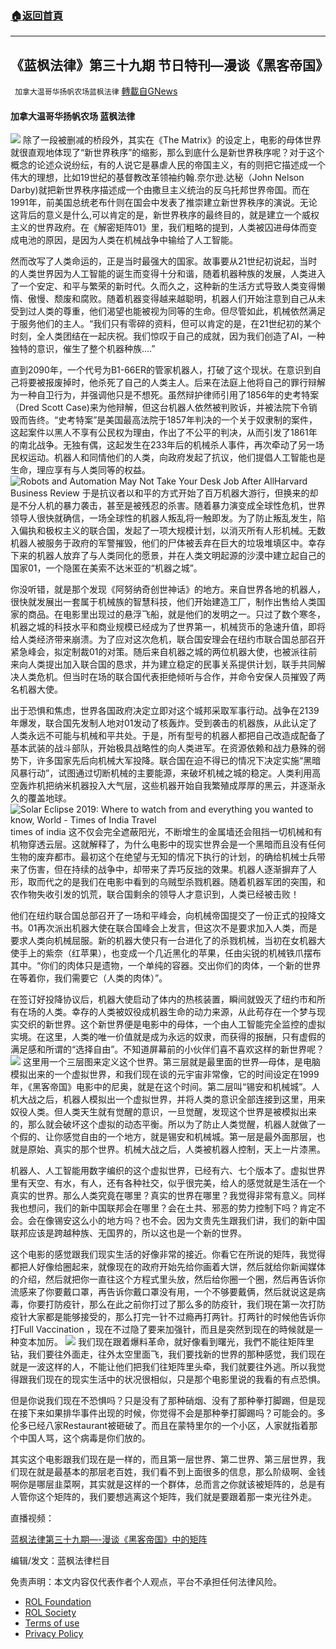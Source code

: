 ###  [:house:返回首頁](https://github.com/ourhimalayas/txt)
---


## 《蓝枫法律》第三十九期 节日特刊&#8212;漫谈《黑客帝国》
` 加拿大温哥华扬帆农场蓝枫法律` [轉載自GNews](https://gnews.org/zh-hans/1900180/)

#### 加拿大温哥华扬帆农场 蓝枫法律
![](https://assets.gnews.org/wp-content/uploads/2022/01/截屏2022-01-23-下午6.23.17.png)
除了一段被删减的桥段外，其实在《The Matrix》的设定上，电影的母体世界就很直观地体现了“新世界秩序”的缩影，那么到底什么是新世界秩序呢？对于这个概念的论述众说纷纭，有的人说它是暴虐人民的帝国主义，有的则把它描述成一个伟大的理想，比如19世纪的基督教改革领袖约翰.奈尔逊.达秘（John Nelson Darby)就把新世界秩序描述成一个由撒旦主义统治的反乌托邦世界帝国。而在1991年，前美国总统老布什则在国会中发表了推崇建立新世界秩序的演说。无论这背后的意义是什么,可以肯定的是，新世界秩序的最终目的，就是建立一个威权主义的世界政府。在《解密矩阵01》里，我们粗略的提到，人类被囚进母体而变成电池的原因，是因为人类在机械战争中输给了人工智能。

然而改写了人类命运的，正是当时最强大的国家。故事要从21世纪初说起，当时的人类世界因为人工智能的诞生而变得十分和谐，随着机器种族的发展，人类进入了一个安定、和平与繁荣的新时代。久而久之，这种新的生活方式导致人类变得懒惰、傲慢、颓废和腐败。随着机器变得越来越聪明，机器人们开始注意到自己从未受到过人类的尊重，他们渴望也能被视为同等的生命。但尽管如此，机械依然满足于服务他们的主人。“我们只有零碎的资料，但可以肯定的是，在21世纪初的某个时刻，全人类团结在一起庆祝。我们惊叹于自己的成就，因为我们创造了AI，一种独特的意识，催生了整个机器种族….”

直到2090年，一个代号为B1-66ER的管家机器人，打破了这个现状。在意识到自己将要被报废掉时，他杀死了自己的人类主人。后来在法庭上他将自己的罪行辩解为一种自卫行为，并强调他只是不想死。虽然辩护律师引用了1856年的史考特案（Dred Scott Case)来为他辩解，但这台机器人依然被判败诉，并被法院下令销毁而告终。“史考特案”是美国最高法院于1857年判决的一个关于奴隶制的案件，这起案件以黑人不享有公民权为理由，作出了不公平的判决，从而引发了1861年的南北战争。无独有偶，这起发生在233年后的机械杀人事件，再次牵动了另一场民权运动。机器人和同情他们的人类，向政府发起了抗议，他们提倡人工智能也是生命，理应享有与人类同等的权益。
![Robots and Automation May Not Take Your Desk Job After All](https://hbr.org/resources/images/article_assets/2016/11/nov16-22-fst067011.jpg)Harvard Business Review
于是抗议者以和平的方式开始了百万机器大游行，但换来的却是不分人机的暴力袭击，甚至是被残忍的杀害。随着暴力演变成全球性危机，世界领导人很快就确信，一场全球性的机器人叛乱将一触即发。为了防止叛乱发生，陷入偏执和极权主义的联合国，发起了一项大规模计划，以消灭所有人形机械。无数机器人被服务于政府的军警摧毁，他们的尸体被丢弃在巨大的垃圾堆填区中。幸存下来的机器人放弃了与人类同化的愿景，并在人类文明起源的沙漠中建立起自己的国家01，一个隐匿在美索不达米亚的“机器之城”。

你没听错，就是那个发现《阿努纳奇创世神话》的地方。来自世界各地的机器人，很快就发展出一套属于机械族的智慧科技，他们开始建造工厂，制作出售给人类国家的商品。在电影里出现过的悬浮飞船，就是他们的发明之一。只过了数个寒冬，机器之城的科技水平和商业规模已经成为了世界第一，机械货币的急速升值，即将给人类经济带来崩溃。为了应对这次危机，联合国安理会在纽约市联合国总部召开紧急峰会，拟定制裁01的对策。随后来自机器之城的两位机器大使，也被派往前来向人类提出加入联合国的恳求，并为建立稳定的民事关系提供计划，联手共同解决人类危机。但当时在场的联合国代表拒绝倾听与合作，并命令安保人员摧毁了两名机器大使。

出于恐惧和焦虑，世界各国政府决定立即对这个城邦采取军事行动。战争在2139年爆发，联合国先发制人地对01发动了核轰炸。受到袭击的机器族，从此认定了人类永远不可能与机械和平共处。于是，所有型号的机器人都把自己改造成配备了基本武装的战斗部队，开始极具战略性的向人类进军。在资源依赖和战力悬殊的弱势下，许多国家先后向机械大军投降。联合国在迫不得已的情况下决定实施“黑暗风暴行动”，试图通过切断机械的主要能源，来破坏机械之城的稳定。人类利用高空轰炸机把纳米机器投入大气层，这些机器开始自我繁殖成厚厚的黑云，并逐渐永久的覆盖地球。
![Solar Eclipse 2019: Where to watch from and everything you wanted to know,  World - Times of India Travel](https://static.toiimg.com/photo/70039502.cms)times of india
这不仅会完全遮蔽阳光，不断增生的金属墙还会阻挡一切机械和有机物穿透云层。这就解释了，为什么电影中的现实世界会是一个黑暗而且没有任何生物的废弃都市。最初这个在绝望与无知的情况下执行的计划，的确给机械士兵带来了伤害，但在持续的战争中，却带来了弄巧反拙的效果。机器人逐渐摒弃了人形，取而代之的是我们在电影中看到的乌贼型杀戮机器。随着机器军团的突围，和农作物失收引发的饥荒，联合国剩余的领导人才意识到，人类已经被击败！

他们在纽约联合国总部召开了一场和平峰会，向机械帝国提交了一份正式的投降文书。01再次派出机器大使在联合国峰会上发言，但这次不是要求加入人类，而是要求人类向机械屈服。新的机器大使只有一台进化了的杀戮机械，当初在女机器大使手上的紫奈（红苹果），也变成一个几近黑化的苹果，任由尖锐的机械铁爪摆布其中。“你们的肉体只是遗物，一个单纯的容器。交出你们的肉体，一个新的世界在等着你，我们需要它（人类的肉体）”。

在签订好投降协议后，机器大使启动了体内的热核装置，瞬间就毁灭了纽约市和所有在场的人类。幸存的人类被奴役成机器生命的动力来源，从此苟存在一个梦与现实交织的新世界。这个新世界便是电影中的母体，一个由人工智能完全监控的虚拟实境。在这里，人类的唯一价值就是成为永远的奴隶，而获得的报酬，只有虚假的满足感和所谓的“选择自由”。不知道屏幕前的小伙伴们喜不喜欢这样的新世界呢？
![](https://assets.gnews.org/wp-content/uploads/2022/01/截屏2022-01-23-下午6.23.22-1.png)
这里用一个三层图来定义这个世界。第三层就是最里面的世界—母体，是电脑模拟出来的一个虚拟世界，和我们现在谈的元宇宙非常像，它的时间设定在1999年，《黑客帝国》电影中的尼奥，就是在这个时间。第二层叫“锡安和机械城”。人机大战之后，机器人模拟出一个虚拟世界，并将人类的意识全部连接到这里，用来奴役人类。但人类天生就有觉醒的意识，一旦觉醒，发现这个世界是被模拟出来的，那么就会破坏这个虚拟的动态平衡。所以为了防止人类觉醒，机器人就做了一个假的、让你感觉自由的一个地方，就是锡安和机械城。第一层是最外面那层，也就是原始、真实的那个世界。机械大战之后，人类被机器人控制，天上一片漆黑。

机器人、人工智能用数字编织的这个虚拟世界，已经有六、七个版本了。虚拟世界里有天空、有水，有人，还有各种社交，似乎很完美，给人的感觉就是生活在一个真实的世界。那么人类究竟在哪里？真实的世界在哪里？我觉得非常有意义。同样我也想问，我们的新中国联邦会在哪里？会在土共、邪恶的势力控制下吗？肯定不会。会在像锡安这么小的地方吗？也不会。因为文贵先生跟我们讲，我们的新中国联邦应该是跨越种族、无国界的，所以这也是一个新的世界。

这个电影的感觉跟我们现实生活的好像非常的接近。你看它在所说的矩阵，我觉得都把人好像给圈起来，就像现在的政府开始先给你画着大饼，然后就给你新闻媒体的介绍，然后就把你一直往这个方程式里头放，然后给你圈一个圈，然后再告诉你流感来了你要戴口罩，再告诉你戴口罩没有用，一个不够要戴俩，然后就说这是病毒，你要打防疫针，那么在此之前你打过了那么多的防疫针，我们現在第一次打防疫针大家都是能够接受的，那么打完一针不过瘾再打两针。打两针的时候他告诉你打Full Vaccination ，现在不过隐了要来加强针，而且是突然到现在的時候就是一种变本加厉。
![](https://assets.gnews.org/wp-content/uploads/2022/01/截屏2022-01-23-下午6.23.27-1.png)
我们现在跟着爆料革命，就好像看到曙光，我們不能往矩阵里钻，我们要往外面走，往外太空里面飞，我们要找新的世界的那种感觉，我们现在就是一波这样的人，不能让他们把我们往矩阵里头牵，我们就要往外逃。所以我觉得跟我们现在的现实生活中的状况很相似，只是那个电影里说的我看的有点恐惧。

但是你说我们现在不恐惧吗？只是没有了那种硝烟、没有了那种拳打脚踢，但是现在接下来如果排华事件出现的时候，你觉得不会是那种拳打脚踢吗？可能会的。多伦多已经八家Restaurant被砸破了。而且在蒙特里尔的一个小区，人家就指着那个中国人骂，这个病毒是你们放的。

其实这个电影跟我们现在是一样的，而且第一层世界、第二世界、第三层世界，我们现在就是最基本的那层老百姓，我们看不到上面很多的信息，那么阶级啊、金钱啊你是哪层韭菜啊，其实就是这样的一个群体，总而言之你就该被矩阵的，总是有人管你这个矩阵的，我们要想逃离这个矩阵，我们就是要跟着那一束光往外走。

直播视频：

[蓝枫法律第三十九期—-漫谈《黑客帝国》中的矩阵](https://gtv.org/video/id=61e36432a6dfdd603154e027)

编辑/发文：蓝枫法律栏目

 

免责声明：本文内容仅代表作者个人观点，平台不承担任何法律风险。

- [ROL Foundation](https://rolfoundation.org/)
- [ROL Society](https://rolsociety.org/)
- [Terms of use](https://gnews.org/terms-of-use-3/)
- [Privacy Policy](https://gnews.org/privacy-policy/)
